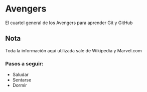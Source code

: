# Avengers

El cuartel general de los Avengers para aprender Git y GitHub

## Nota
Toda la información aquí utilizada sale de Wikipedia y Marvel.com

### Pasos a seguir:
* Saludar
* Sentarse
* Dormir
